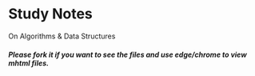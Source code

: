 # Study Notes
 On Algorithms & Data Structures

 ##### Please fork it if you want to see the files and use edge/chrome to view mhtml files.
